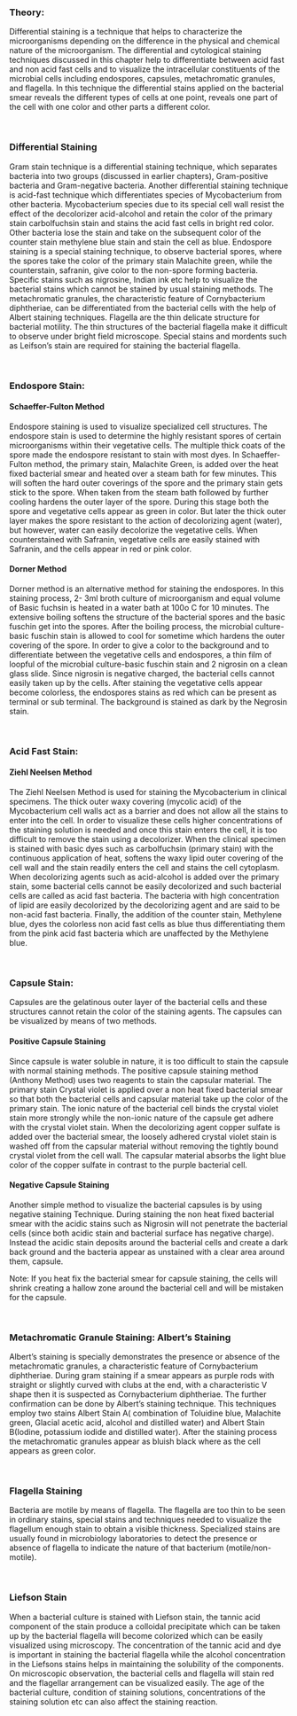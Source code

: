 ### Theory:
 
Differential staining is a technique that helps to characterize the microorganisms depending on the difference in the physical and chemical nature of the microorganism. The differential and cytological staining techniques discussed in this chapter help to differentiate between acid fast and non acid fast cells and to visualize the intracellular constituents of the microbial cells including endospores, capsules, metachromatic granules, and flagella. In this technique the differential stains applied on the bacterial smear reveals the different types of cells at one point, reveals one part of the cell with one color and other parts a different color.

&nbsp; 
### Differential Staining
Gram stain technique is a differential staining technique, which separates bacteria into two groups (discussed in earlier chapters), Gram-positive bacteria and Gram-negative bacteria. Another differential staining technique is acid-fast technique which differentiates species of Mycobacterium from other bacteria. Mycobacterium species due to its special cell wall resist the effect of the decolorizer acid-alcohol and retain the color of the primary stain carbolfuchsin stain and stains the acid fast cells in bright red color. Other bacteria lose the stain and take on the subsequent color of the counter stain methylene blue stain and stain the cell as blue. Endospore staining is a special staining technique, to observe bacterial spores, where the spores take the color of the primary stain Malachite green, while the counterstain, safranin, give color to the non-spore forming bacteria. Specific stains such as nigrosine, Indian ink etc help to visualize the bacterial stains which cannot be stained by usual staining methods. The metachromatic granules, the characteristic feature of Cornybacterium diphtheriae, can be differentiated from the bacterial cells with the help of Albert staining techniques. Flagella are the thin delicate structure for bacterial motility. The thin structures of the bacterial flagella make it difficult to observe under bright field microscope. Special stains and mordents such as Leifson’s stain are required for staining the bacterial flagella.

&nbsp; 
### Endospore Stain:
#### Schaeffer-Fulton Method
 
Endospore staining is used to visualize specialized cell structures. The endospore stain is used to determine the highly resistant spores of certain microorganisms within their vegetative cells. The multiple thick coats of the spore made the endospore resistant to stain with most dyes. In Schaeffer-Fulton method, the primary stain, Malachite Green, is added over the heat fixed bacterial smear and heated over a steam bath for few minutes. This will soften the hard outer coverings of the spore and the primary stain gets stick to the spore. When taken from the steam bath followed by further cooling hardens the outer layer of the spore. During this stage both the spore and vegetative cells appear as green in color. But later the thick outer layer makes the spore resistant to the action of decolorizing agent (water), but however, water can easily decolorize the vegetative cells.  When counterstained with Safranin, vegetative cells are easily stained with Safranin, and the cells appear in red or pink color.

#### Dorner Method

Dorner method is an alternative method for staining the endospores. In this staining process, 2- 3ml broth culture of microorganism and equal volume of  Basic fuchsin is heated in a water bath at 100o C for 10 minutes. The extensive boiling softens the structure of the bacterial spores and the basic fuschin get into the spores. After the boiling process, the microbial culture-basic fuschin stain is allowed to cool for sometime which hardens the outer covering of the spore. In order to give a color to the background and to differentiate between the vegetative cells and endospores, a thin film of loopful of the microbial culture-basic fuschin stain and 2 nigrosin on a clean glass slide. Since nigrosin is negative charged, the bacterial cells cannot easily taken up by the cells. After staining the vegetative cells appear become colorless, the endospores stains as red which can be present as terminal or sub terminal. The background is stained as dark by the Negrosin stain.

&nbsp; 
### Acid Fast Stain:
 
#### Ziehl Neelsen Method

The Ziehl Neelsen Method is used for staining the Mycobacterium in clinical specimens. The thick outer waxy covering (mycolic acid) of the Mycobacterium cell walls act as a barrier  and does not allow all the stains to enter into the cell. In order to visualize these cells higher concentrations of the staining solution is needed and once this stain enters the cell, it is too difficult to remove the stain using a decolorizer. When the clinical specimen is stained with basic dyes such as carbolfuchsin (primary stain) with the continuous application of heat, softens the waxy lipid outer covering of the cell wall and the stain readily enters the cell and stains the cell cytoplasm. When decolorizing agents such as acid-alcohol is added over the primary stain, some bacterial cells cannot be easily decolorized and such bacterial cells are called as acid fast bacteria. The bacteria with high concentration of lipid are easily decolorized by the decolorizing agent and are said to be non-acid fast bacteria. Finally, the addition of the counter stain, Methylene blue, dyes the colorless non acid fast cells as blue thus differentiating them from the pink acid fast bacteria which are unaffected by the Methylene blue.

&nbsp; 
### Capsule Stain:
 
Capsules are the gelatinous outer layer of the bacterial cells and these structures cannot retain the color of the staining agents. The capsules can be visualized by means of two methods.

#### Positive Capsule Staining

Since capsule is water soluble in nature, it is too difficult to stain the capsule with normal staining methods. The positive capsule staining method (Anthony Method) uses two reagents to stain the capsular material. The primary stain Crystal violet is applied over a non heat fixed bacterial smear so that both the bacterial cells and capsular material take up the color of the primary stain. The ionic nature of the bacterial cell binds the crystal violet stain more strongly while the non-ionic nature of the capsule get adhere with the crystal violet stain. When the decolorizing agent copper sulfate is added over the bacterial smear, the loosely adhered crystal violet stain is washed off from the capsular material without removing the tightly bound crystal violet from the cell wall. The capsular material absorbs the light blue color of the copper sulfate in contrast to the purple bacterial cell.

#### Negative Capsule Staining
 
Another simple method to visualize the bacterial capsules is by using negative staining Technique. During staining the non heat fixed bacterial smear with the acidic stains such as Nigrosin will not penetrate the bacterial cells (since both acidic stain and bacterial surface has negative charge). Instead the acidic stain deposits around the bacterial cells and create a dark back ground and the bacteria appear as unstained with a clear area around them, capsule.

Note: If you heat fix the bacterial smear for capsule staining, the cells will shrink creating a hallow zone around the bacterial cell and will be mistaken for the capsule.

&nbsp; 
### Metachromatic Granule Staining: Albert’s Staining
 
Albert’s staining is specially demonstrates the presence or absence of the metachromatic granules, a characteristic feature of Cornybacterium diphtheriae. During gram staining if a smear appears as purple rods with straight or slightly curved with clubs at the end, with a characteristic V shape then it is suspected as Cornybacterium diphtheriae. The further confirmation can be done by Albert’s staining technique. This techniques employ two stains Albert Stain A( combination of Toluidine blue, Malachite green, Glacial acetic acid, alcohol and distilled water) and Albert Stain B(Iodine, potassium iodide and distilled water). After the staining process the metachromatic granules appear as bluish black where as the cell appears as green color.

&nbsp; 
### Flagella Staining
 
Bacteria are motile by means of flagella. The flagella are too thin to be seen in ordinary stains, special stains and techniques needed to visualize the flagellum enough stain to obtain a visible thickness. Specialized stains are usually found in microbiology laboratories to detect the presence or absence of flagella to indicate the nature of that bacterium (motile/non-motile).

&nbsp; 
### Liefson Stain

When a bacterial culture is stained with Liefson stain, the tannic acid component of the stain produce a colloidal precipitate which can be taken up by the bacterial flagella will become colorized which can be easily visualized using microscopy. The concentration of the tannic acid and dye is important in staining the bacterial flagella while the alcohol concentration in the Liefsons stains helps in maintaining the solubility of the components. On microscopic observation, the bacterial cells and flagella will stain red and the flagellar arrangement can be visualized easily. The age of the bacterial culture, condition of staining solutions, concentrations of the staining solution etc can also affect the staining reaction.


 